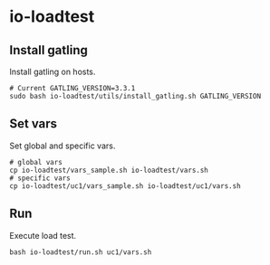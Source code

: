 # io-loadtest

## Install gatling

Install gatling on hosts.

```
# Current GATLING_VERSION=3.3.1
sudo bash io-loadtest/utils/install_gatling.sh GATLING_VERSION
```

## Set vars

Set global and specific vars.

```
# global vars
cp io-loadtest/vars_sample.sh io-loadtest/vars.sh
# specific vars
cp io-loadtest/uc1/vars_sample.sh io-loadtest/uc1/vars.sh
```

## Run

Execute load test.

```
bash io-loadtest/run.sh uc1/vars.sh
```
